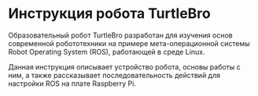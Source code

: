 # Инструкция робота TurtleBro

Образовательный робот TurtleBro разработан для изучения основ современной робототехники на примере мета-операционной системы Robot Operating System \(ROS\), работающей в среде Linux.

Данная инструкция описывает устройство робота, основы работы с ним, а также рассказывает последовательность действий для настройки ROS на плате Raspberry Pi.

